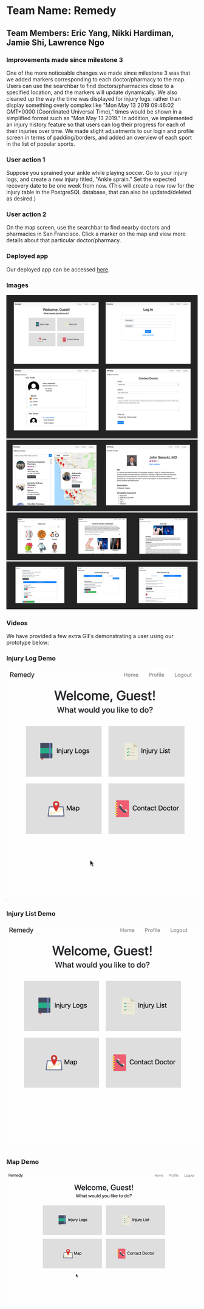 # Team Name: Remedy

## Team Members: Eric Yang, Nikki Hardiman, Jamie Shi, Lawrence Ngo

### Improvements made since milestone 3
One of the more noticeable changes we made since milestone 3 was that we added markers corresponding to each doctor/pharmacy to the map. Users can use the searchbar to find doctors/pharmacies close to a specified location, and the markers will update dynamically. We also cleaned up the way the time was displayed for injury logs: rather than display something overly complex like "Mon May 13 2019 09:46:02 GMT+0000 (Coordinated Universal Time)," times would be shown in a simplified format such as "Mon May 13 2019." In addition, we implemented an injury history feature so that users can log their progress for each of their injuries over time. We made slight adjustments to our login and profile screen in terms of padding/borders, and added an overview of each sport in the list of popular sports.

### User action 1
Suppose you sprained your ankle while playing soccer. Go to your injury logs, and create a new injury titled, "Ankle sprain." Set the expected recovery date to be one week from now. (This will create a new row for the injury table in the PostgreSQL database, that can also be updated/deleted as desired.)

### User action 2
On the map screen, use the searchbar to find nearby doctors and pharmacies in San Francisco. Click a marker on the map and view more details about that particular doctor/pharmacy.

### Deployed app

Our deployed app can be accessed [here](https://remedies.herokuapp.com/).

### Images
<img src="/images/milestone4-1.jpg" alt="Home">
<img src="/images/milestone4-2.jpg" alt="Home">
<img src="/images/milestone4-3.jpg" alt="Home">
<img src="/images/milestone4-4.jpg" alt="Home">


### Videos

We have provided a few extra GIFs demonstrating a user using our prototype below:

### Injury Log Demo
<img src="/images/milestone4-log.gif" alt="Demo of injury log screen">

### Injury List Demo
<img src="/images/milestone4-list.gif" alt="Demo of injury list screen">

### Map Demo
<img src="/images/milestone4-map.gif" alt="Demo of map screen">
